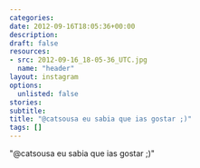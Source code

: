 ```yaml
---
categories:
date: 2012-09-16T18:05:36+00:00
description:
draft: false
resources:
- src: 2012-09-16_18-05-36_UTC.jpg
  name: "header"
layout: instagram
options:
  unlisted: false
stories:
subtitle:
title: "@catsousa eu sabia que ias gostar ;)"
tags: []
---
```


"@catsousa eu sabia que ias gostar ;)"
